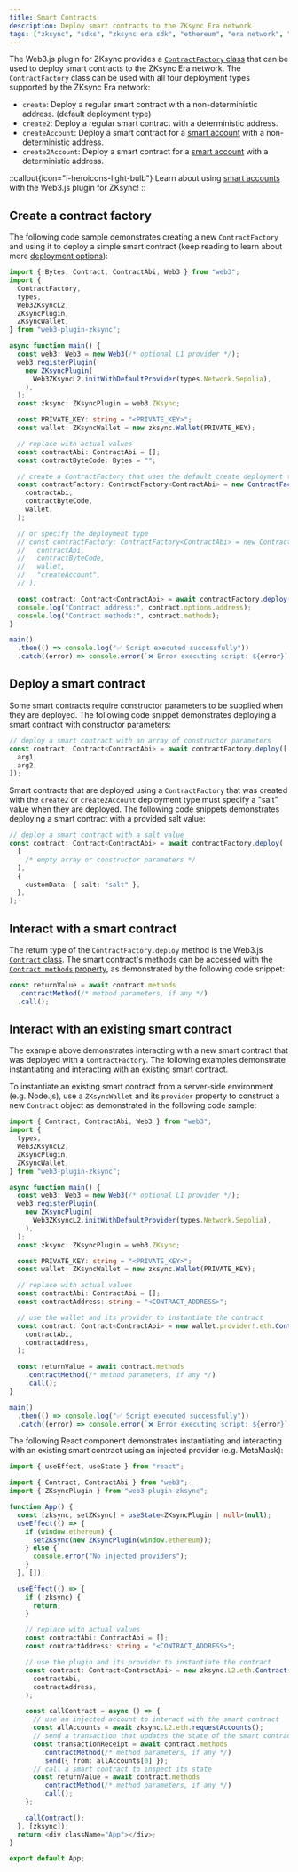 ```yaml
---
title: Smart Contracts
description: Deploy smart contracts to the ZKsync Era network
tags: ["zksync", "sdks", "zksync era sdk", "ethereum", "era network", "web3.js", "web3.js plugin", "smart contract", "contract deployment"]
---
```


The Web3.js plugin for ZKsync provides a [`ContractFactory` class](https://chainsafe.github.io/web3-plugin-zksync/classes/ContractFactory.html)
that can be used to deploy smart contracts to the ZKsync Era network. The `ContractFactory` class can be used with all
four deployment types supported by the ZKsync Era network:

- `create`: Deploy a regular smart contract with a non-deterministic address. (default deployment type)
- `create2`: Deploy a regular smart contract with a deterministic address.
- `createAccount`: Deploy a smart contract for a [smart account](https://docs.zksync.io/build/developer-reference/account-abstraction)
with a non-deterministic address.
- `create2Account`: Deploy a smart contract for a [smart account](https://docs.zksync.io/build/developer-reference/account-abstraction)
with a deterministic address.

::callout{icon="i-heroicons-light-bulb"}
Learn about using [smart accounts](/js/web3js/smart-accounts) with the Web3.js plugin for ZKsync!
::

## Create a contract factory

The following code sample demonstrates creating a new `ContractFactory` and using it to deploy a simple smart contract
(keep reading to learn about more [deployment options](#deploy-a-smart-contract)):

```ts
import { Bytes, Contract, ContractAbi, Web3 } from "web3";
import {
  ContractFactory,
  types,
  Web3ZKsyncL2,
  ZKsyncPlugin,
  ZKsyncWallet,
} from "web3-plugin-zksync";

async function main() {
  const web3: Web3 = new Web3(/* optional L1 provider */);
  web3.registerPlugin(
    new ZKsyncPlugin(
      Web3ZKsyncL2.initWithDefaultProvider(types.Network.Sepolia),
    ),
  );
  const zksync: ZKsyncPlugin = web3.ZKsync;

  const PRIVATE_KEY: string = "<PRIVATE_KEY>";
  const wallet: ZKsyncWallet = new zksync.Wallet(PRIVATE_KEY);

  // replace with actual values
  const contractAbi: ContractAbi = [];
  const contractByteCode: Bytes = "";

  // create a ContractFactory that uses the default create deployment type
  const contractFactory: ContractFactory<ContractAbi> = new ContractFactory(
    contractAbi,
    contractByteCode,
    wallet,
  );

  // or specify the deployment type
  // const contractFactory: ContractFactory<ContractAbi> = new ContractFactory(
  //   contractAbi,
  //   contractByteCode,
  //   wallet,
  //   "createAccount",
  // );

  const contract: Contract<ContractAbi> = await contractFactory.deploy();
  console.log("Contract address:", contract.options.address);
  console.log("Contract methods:", contract.methods);
}

main()
  .then(() => console.log("✅ Script executed successfully"))
  .catch((error) => console.error(`❌ Error executing script: ${error}`));
```

## Deploy a smart contract

Some smart contracts require constructor parameters to be supplied when they are deployed. The following code snippet
demonstrates deploying a smart contract with constructor parameters:

```ts
// deploy a smart contract with an array of constructor parameters
const contract: Contract<ContractAbi> = await contractFactory.deploy([
  arg1,
  arg2,
]);
```

Smart contracts that are deployed using a `ContractFactory` that was created with the `create2` or `create2Account`
deployment type must specify a "salt" value when they are deployed. The following code snippets demonstrates deploying a
smart contract with a provided salt value:

```ts
// deploy a smart contract with a salt value
const contract: Contract<ContractAbi> = await contractFactory.deploy(
  [
    /* empty array or constructor parameters */
  ],
  {
    customData: { salt: "salt" },
  },
);
```

## Interact with a smart contract

The return type of the `ContractFactory.deploy` method is the Web3.js [`Contract` class](https://docs.web3js.org/api/web3-eth-contract/class/Contract).
The smart contract's methods can be accessed with the [`Contract.methods` property](https://docs.web3js.org/api/web3-eth-contract/class/Contract#methods),
as demonstrated by the following code snippet:

```ts
const returnValue = await contract.methods
  .contractMethod(/* method parameters, if any */)
  .call();
```

## Interact with an existing smart contract

The example above demonstrates interacting with a new smart contract that was deployed with a `ContractFactory`. The
following examples demonstrate instantiating and interacting with an existing smart contract.

To instantiate an existing smart contract from a server-side environment (e.g. Node.js), use a `ZKsyncWallet` and its
`provider` property to construct a new `Contract` object as demonstrated in the following code sample:

```ts
import { Contract, ContractAbi, Web3 } from "web3";
import {
  types,
  Web3ZKsyncL2,
  ZKsyncPlugin,
  ZKsyncWallet,
} from "web3-plugin-zksync";

async function main() {
  const web3: Web3 = new Web3(/* optional L1 provider */);
  web3.registerPlugin(
    new ZKsyncPlugin(
      Web3ZKsyncL2.initWithDefaultProvider(types.Network.Sepolia),
    ),
  );
  const zksync: ZKsyncPlugin = web3.ZKsync;

  const PRIVATE_KEY: string = "<PRIVATE_KEY>";
  const wallet: ZKsyncWallet = new zksync.Wallet(PRIVATE_KEY);

  // replace with actual values
  const contractAbi: ContractAbi = [];
  const contractAddress: string = "<CONTRACT_ADDRESS>";

  // use the wallet and its provider to instantiate the contract
  const contract: Contract<ContractAbi> = new wallet.provider!.eth.Contract(
    contractAbi,
    contractAddress,
  );

  const returnValue = await contract.methods
    .contractMethod(/* method parameters, if any */)
    .call();
}

main()
  .then(() => console.log("✅ Script executed successfully"))
  .catch((error) => console.error(`❌ Error executing script: ${error}`));
```

The following React component demonstrates instantiating and interacting with an existing smart contract using an
injected provider (e.g. MetaMask):

```ts
import { useEffect, useState } from "react";

import { Contract, ContractAbi } from "web3";
import { ZKsyncPlugin } from "web3-plugin-zksync";

function App() {
  const [zksync, setZKsync] = useState<ZKsyncPlugin | null>(null);
  useEffect(() => {
    if (window.ethereum) {
      setZKsync(new ZKsyncPlugin(window.ethereum));
    } else {
      console.error("No injected providers");
    }
  }, []);

  useEffect(() => {
    if (!zksync) {
      return;
    }

    // replace with actual values
    const contractAbi: ContractAbi = [];
    const contractAddress: string = "<CONTRACT_ADDRESS>";

    // use the plugin and its provider to instantiate the contract
    const contract: Contract<ContractAbi> = new zksync.L2.eth.Contract(
      contractAbi,
      contractAddress,
    );

    const callContract = async () => {
      // use an injected account to interact with the smart contract
      const allAccounts = await zksync.L2.eth.requestAccounts();
      // send a transaction that updates the state of the smart contract
      const transactionReceipt = await contract.methods
        .contractMethod(/* method parameters, if any */)
        .send({ from: allAccounts[0] });
      // call a smart contract to inspect its state
      const returnValue = await contract.methods
        .contractMethod(/* method parameters, if any */)
        .call();
    };

    callContract();
  }, [zksync]);
  return <div className="App"></div>;
}

export default App;
```

